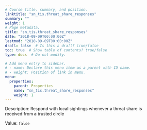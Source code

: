 ```yaml
---
# Course title, summary, and position.
linktitle: "sn_tis.threat_share_responses"
summary: ""
weight: 1
# Page metadata.
title: "sn_tis.threat_share_responses"
date: "2018-09-09T00:00:00Z"
lastmod: "2018-09-09T00:00:00Z"
draft: false  # Is this a draft? true/false
toc: true  # Show table of contents? true/false
type: docs  # Do not modify.

# Add menu entry to sidebar.
# - name: Declare this menu item as a parent with ID name.
# - weight: Position of link in menu.
menu:
  properties:
    parent: Properties
    name: "sn_tis.threat_share_responses"
    weight: 1
---
```


Description: Respond with local sightings whenever a threat share is received from a trusted circle


Value: `false`